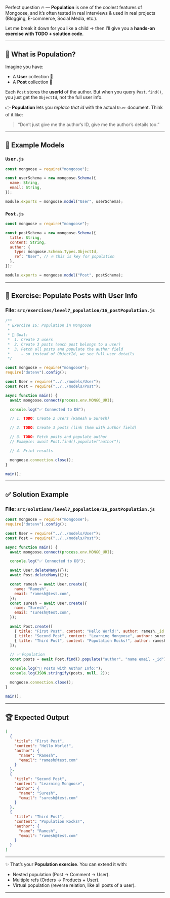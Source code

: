 Perfect question 🔥 — **Population** is one of the coolest features of Mongoose, and it’s often tested in real interviews & used in real projects (Blogging, E-commerce, Social Media, etc.).

Let me break it down for you like a child → then I’ll give you a **hands-on exercise with TODO + solution code**.

---

## 🧠 What is Population?

Imagine you have:

- A **User** collection 👤
- A **Post** collection 📝

Each `Post` stores the **userId** of the author.
But when you query `Post.find()`, you just get the `ObjectId`, not the full user info.

👉 **Population** lets you _replace that id_ with the actual `User` document.
Think of it like:

> “Don’t just give me the author’s ID, give me the author’s details too.”

---

## 📘 Example Models

### `User.js`

```js
const mongoose = require("mongoose");

const userSchema = new mongoose.Schema({
  name: String,
  email: String,
});

module.exports = mongoose.model("User", userSchema);
```

### `Post.js`

```js
const mongoose = require("mongoose");

const postSchema = new mongoose.Schema({
  title: String,
  content: String,
  author: {
    type: mongoose.Schema.Types.ObjectId,
    ref: "User", // 🔥 this is key for population
  },
});

module.exports = mongoose.model("Post", postSchema);
```

---

## 📖 Exercise: Populate Posts with User Info

### File: `src/exercises/level7_population/16_postPopulation.js`

```js
/**
 * Exercise 16: Population in Mongoose
 *
 * 🎯 Goal:
 *  1. Create 2 users
 *  2. Create 3 posts (each post belongs to a user)
 *  3. Fetch all posts and populate the author field
 *     → so instead of ObjectId, we see full user details
 */

const mongoose = require("mongoose");
require("dotenv").config();

const User = require("../../models/User");
const Post = require("../../models/Post");

async function main() {
  await mongoose.connect(process.env.MONGO_URI);

  console.log("✅ Connected to DB");

  // 1. TODO: Create 2 users (Ramesh & Suresh)

  // 2. TODO: Create 3 posts (link them with author field)

  // 3. TODO: Fetch posts and populate author
  // Example: await Post.find().populate("author");

  // 4. Print results

  mongoose.connection.close();
}

main();
```

---

## ✅ Solution Example

### File: `src/solutions/level7_population/16_postPopulation.js`

```js
const mongoose = require("mongoose");
require("dotenv").config();

const User = require("../../models/User");
const Post = require("../../models/Post");

async function main() {
  await mongoose.connect(process.env.MONGO_URI);

  console.log("✅ Connected to DB");

  await User.deleteMany({});
  await Post.deleteMany({});

  const ramesh = await User.create({
    name: "Ramesh",
    email: "ramesh@test.com",
  });
  const suresh = await User.create({
    name: "Suresh",
    email: "suresh@test.com",
  });

  await Post.create([
    { title: "First Post", content: "Hello World!", author: ramesh._id },
    { title: "Second Post", content: "Learning Mongoose", author: suresh._id },
    { title: "Third Post", content: "Population Rocks!", author: ramesh._id },
  ]);

  // ✅ Population
  const posts = await Post.find().populate("author", "name email -_id");

  console.log("📌 Posts with Author Info:");
  console.log(JSON.stringify(posts, null, 2));

  mongoose.connection.close();
}

main();
```

---

## 🏆 Expected Output

```json
[
  {
    "title": "First Post",
    "content": "Hello World!",
    "author": {
      "name": "Ramesh",
      "email": "ramesh@test.com"
    }
  },
  {
    "title": "Second Post",
    "content": "Learning Mongoose",
    "author": {
      "name": "Suresh",
      "email": "suresh@test.com"
    }
  },
  {
    "title": "Third Post",
    "content": "Population Rocks!",
    "author": {
      "name": "Ramesh",
      "email": "ramesh@test.com"
    }
  }
]
```

---

✨ That’s your **Population exercise**.
You can extend it with:

- Nested population (Post → Comment → User).
- Multiple refs (Orders → Products + User).
- Virtual population (reverse relation, like all posts of a user).

---

